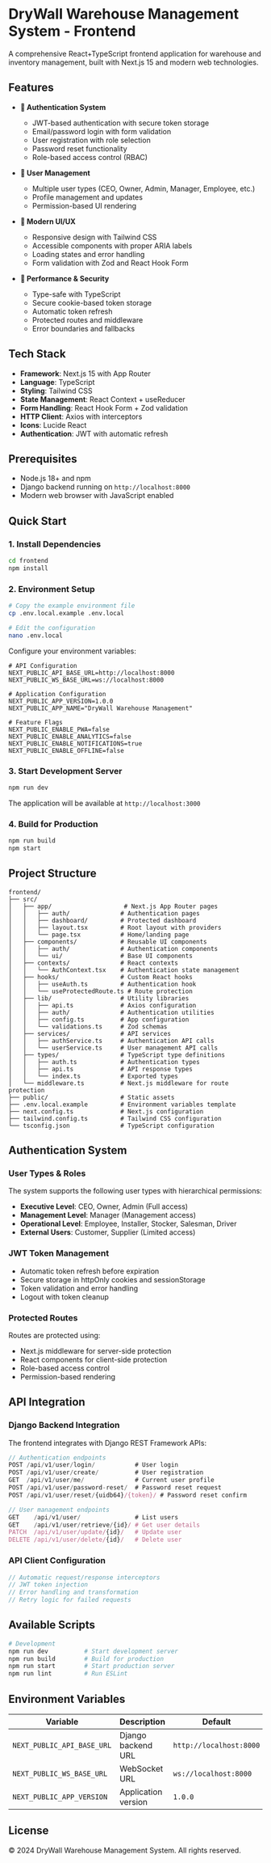# DryWall Warehouse Management System - Frontend

A comprehensive React+TypeScript frontend application for warehouse and inventory management, built with Next.js 15 and modern web technologies.

## Features

- **🔐 Authentication System**
  - JWT-based authentication with secure token storage
  - Email/password login with form validation
  - User registration with role selection
  - Password reset functionality
  - Role-based access control (RBAC)

- **👥 User Management**
  - Multiple user types (CEO, Owner, Admin, Manager, Employee, etc.)
  - Profile management and updates
  - Permission-based UI rendering

- **🎨 Modern UI/UX**
  - Responsive design with Tailwind CSS
  - Accessible components with proper ARIA labels
  - Loading states and error handling
  - Form validation with Zod and React Hook Form

- **🚀 Performance & Security**
  - Type-safe with TypeScript
  - Secure cookie-based token storage
  - Automatic token refresh
  - Protected routes and middleware
  - Error boundaries and fallbacks

## Tech Stack

- **Framework**: Next.js 15 with App Router
- **Language**: TypeScript
- **Styling**: Tailwind CSS
- **State Management**: React Context + useReducer
- **Form Handling**: React Hook Form + Zod validation
- **HTTP Client**: Axios with interceptors
- **Icons**: Lucide React
- **Authentication**: JWT with automatic refresh

## Prerequisites

- Node.js 18+ and npm
- Django backend running on `http://localhost:8000`
- Modern web browser with JavaScript enabled

## Quick Start

### 1. Install Dependencies

```bash
cd frontend
npm install
```

### 2. Environment Setup

```bash
# Copy the example environment file
cp .env.local.example .env.local

# Edit the configuration
nano .env.local
```

Configure your environment variables:

```env
# API Configuration
NEXT_PUBLIC_API_BASE_URL=http://localhost:8000
NEXT_PUBLIC_WS_BASE_URL=ws://localhost:8000

# Application Configuration
NEXT_PUBLIC_APP_VERSION=1.0.0
NEXT_PUBLIC_APP_NAME="DryWall Warehouse Management"

# Feature Flags
NEXT_PUBLIC_ENABLE_PWA=false
NEXT_PUBLIC_ENABLE_ANALYTICS=false
NEXT_PUBLIC_ENABLE_NOTIFICATIONS=true
NEXT_PUBLIC_ENABLE_OFFLINE=false
```

### 3. Start Development Server

```bash
npm run dev
```

The application will be available at `http://localhost:3000`

### 4. Build for Production

```bash
npm run build
npm start
```

## Project Structure

```
frontend/
├── src/
│   ├── app/                    # Next.js App Router pages
│   │   ├── auth/              # Authentication pages
│   │   ├── dashboard/         # Protected dashboard
│   │   ├── layout.tsx         # Root layout with providers
│   │   └── page.tsx           # Home/landing page
│   ├── components/            # Reusable UI components
│   │   ├── auth/              # Authentication components
│   │   └── ui/                # Base UI components
│   ├── contexts/              # React contexts
│   │   └── AuthContext.tsx    # Authentication state management
│   ├── hooks/                 # Custom React hooks
│   │   ├── useAuth.ts         # Authentication hook
│   │   └── useProtectedRoute.ts # Route protection
│   ├── lib/                   # Utility libraries
│   │   ├── api.ts             # Axios configuration
│   │   ├── auth/              # Authentication utilities
│   │   ├── config.ts          # App configuration
│   │   └── validations.ts     # Zod schemas
│   ├── services/              # API services
│   │   ├── authService.ts     # Authentication API calls
│   │   └── userService.ts     # User management API calls
│   ├── types/                 # TypeScript type definitions
│   │   ├── auth.ts            # Authentication types
│   │   ├── api.ts             # API response types
│   │   └── index.ts           # Exported types
│   └── middleware.ts          # Next.js middleware for route protection
├── public/                    # Static assets
├── .env.local.example         # Environment variables template
├── next.config.ts             # Next.js configuration
├── tailwind.config.ts         # Tailwind CSS configuration
└── tsconfig.json              # TypeScript configuration
```

## Authentication System

### User Types & Roles

The system supports the following user types with hierarchical permissions:

- **Executive Level**: CEO, Owner, Admin (Full access)
- **Management Level**: Manager (Management access)
- **Operational Level**: Employee, Installer, Stocker, Salesman, Driver
- **External Users**: Customer, Supplier (Limited access)

### JWT Token Management

- Automatic token refresh before expiration
- Secure storage in httpOnly cookies and sessionStorage
- Token validation and error handling
- Logout with token cleanup

### Protected Routes

Routes are protected using:
- Next.js middleware for server-side protection
- React components for client-side protection
- Role-based access control
- Permission-based rendering

## API Integration

### Django Backend Integration

The frontend integrates with Django REST Framework APIs:

```typescript
// Authentication endpoints
POST /api/v1/user/login/           # User login
POST /api/v1/user/create/          # User registration
GET  /api/v1/user/me/              # Current user profile
POST /api/v1/user/password-reset/  # Password reset request
POST /api/v1/user/reset/{uidb64}/{token}/ # Password reset confirm

// User management endpoints
GET    /api/v1/user/               # List users
GET    /api/v1/user/retrieve/{id}/ # Get user details
PATCH  /api/v1/user/update/{id}/   # Update user
DELETE /api/v1/user/delete/{id}/   # Delete user
```

### API Client Configuration

```typescript
// Automatic request/response interceptors
// JWT token injection
// Error handling and transformation
// Retry logic for failed requests
```

## Available Scripts

```bash
# Development
npm run dev          # Start development server
npm run build        # Build for production
npm run start        # Start production server
npm run lint         # Run ESLint
```

## Environment Variables

| Variable | Description | Default |
|----------|-------------|---------|
| `NEXT_PUBLIC_API_BASE_URL` | Django backend URL | `http://localhost:8000` |
| `NEXT_PUBLIC_WS_BASE_URL` | WebSocket URL | `ws://localhost:8000` |
| `NEXT_PUBLIC_APP_VERSION` | Application version | `1.0.0` |

## License

© 2024 DryWall Warehouse Management System. All rights reserved.
